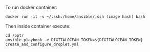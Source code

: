 To run docker container:

```
docker run -it -v ~/.ssh:/home/ansible/.ssh (image hash) bash
```

Then inside container execute:

```
cd /opt/
ansible-playbook -e DIGITALOCEAN_TOKEN=${DIGITALOCEAN_TOKEN} create_and_configure_droplet.yml
```